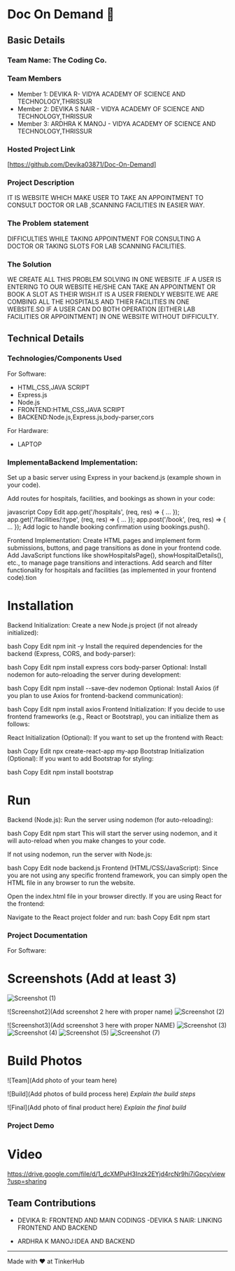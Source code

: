 # Doc On Demand 🎯


## Basic Details
### Team Name:  The Coding Co.


### Team Members
- Member 1: DEVIKA R- VIDYA ACADEMY OF SCIENCE AND TECHNOLOGY,THRISSUR
- Member 2: DEVIKA S NAIR - VIDYA ACADEMY OF SCIENCE AND TECHNOLOGY,THRISSUR
- Member 3: ARDHRA K MANOJ - VIDYA ACADEMY OF SCIENCE AND TECHNOLOGY,THRISSUR

### Hosted Project Link
[https://github.com/Devika03871/Doc-On-Demand]

### Project Description
IT IS WEBSITE WHICH MAKE USER TO  TAKE AN APPOINTMENT TO CONSULT DOCTOR OR LAB ,SCANNING FACILITIES IN EASIER WAY.
### The Problem statement
DIFFICULTIES WHILE TAKING APPOINTMENT FOR CONSULTING A DOCTOR OR TAKING SLOTS FOR LAB SCANNING FACILITIES.

### The Solution
WE CREATE ALL THIS PROBLEM SOLVING IN ONE WEBSITE .IF A USER IS ENTERING TO OUR WEBSITE HE/SHE CAN TAKE AN APPOINTMENT OR BOOK A SLOT AS THEIR WISH.IT IS A USER FRIENDLY WEBSITE.WE ARE COMBING ALL THE HOSPITALS AND THIER FACILITIES IN ONE WEBSITE.SO IF A USER CAN DO BOTH OPERATION [EITHER LAB FACILITIES OR APPOINTMENT] IN ONE WEBSITE WITHOUT DIFFICULTY.

## Technical Details
### Technologies/Components Used
For Software:
- HTML,CSS,JAVA SCRIPT
- Express.js
- Node.js
- FRONTEND:HTML,CSS,JAVA SCRIPT
- BACKEND:Node.js,Express.js,body-parser,cors

For Hardware:
- LAPTOP


### ImplementaBackend Implementation:
Set up a basic server using Express in your backend.js (example shown in your code).

Add routes for hospitals, facilities, and bookings as shown in your code:

javascript
Copy
Edit
app.get('/hospitals', (req, res) => { ... });
app.get('/facilities/:type', (req, res) => { ... });
app.post('/book', (req, res) => { ... });
Add logic to handle booking confirmation using bookings.push().

Frontend Implementation:
Create HTML pages and implement form submissions, buttons, and page transitions as done in your frontend code.
Add JavaScript functions like showHospitalsPage(), showHospitalDetails(), etc., to manage page transitions and interactions.
Add search and filter functionality for hospitals and facilities (as implemented in your frontend code).tion

# Installation
Backend Initialization:
Create a new Node.js project (if not already initialized):

bash
Copy
Edit
npm init -y
Install the required dependencies for the backend (Express, CORS, and body-parser):

bash
Copy
Edit
npm install express cors body-parser
Optional: Install nodemon for auto-reloading the server during development:

bash
Copy
Edit
npm install --save-dev nodemon
Optional: Install Axios (if you plan to use Axios for frontend-backend communication):

bash
Copy
Edit
npm install axios
Frontend Initialization:
If you decide to use frontend frameworks (e.g., React or Bootstrap), you can initialize them as follows:

React Initialization (Optional): If you want to set up the frontend with React:

bash
Copy
Edit
npx create-react-app my-app
Bootstrap Initialization (Optional): If you want to add Bootstrap for styling:

bash
Copy
Edit
npm install bootstrap

# Run
Backend (Node.js):
Run the server using nodemon (for auto-reloading):

bash
Copy
Edit
npm start
This will start the server using nodemon, and it will auto-reload when you make changes to your code.

If not using nodemon, run the server with Node.js:

bash
Copy
Edit
node backend.js
Frontend (HTML/CSS/JavaScript):
Since you are not using any specific frontend framework, you can simply open the HTML file in any browser to run the website.

Open the index.html file in your browser directly.
If you are using React for the frontend:

Navigate to the React project folder and run:
bash
Copy
Edit
npm start

### Project Documentation
For Software:

# Screenshots (Add at least 3)
![Screenshot (1)](https://github.com/user-attachments/assets/105883a8-cb40-4cc6-a56e-11dda30ee47e)


![Screenshot2](Add screenshot 2 here with proper name)
![Screenshot (2)](https://github.com/user-attachments/assets/ab468d59-432d-4fe8-b325-96ed1b7875f1)


![Screenshot3](Add screenshot 3 here with proper NAME)
![Screenshot (3)](https://github.com/user-attachments/assets/1ee2412d-6b2e-4745-ab51-1973ff3529b1)
![Screenshot (4)](https://github.com/user-attachments/assets/42d40480-02d3-42f1-9ea9-34a5844a698c)
![Screenshot (5)](https://github.com/user-attachments/assets/98244826-e85e-47d8-8c4c-3c18122e8fef)
![Screenshot (7)](https://github.com/user-attachments/assets/572217cb-1da4-4ad2-8103-5423af173a5a)





# Build Photos
![Team](Add photo of your team here)


![Build](Add photos of build process here)
*Explain the build steps*

![Final](Add photo of final product here)
*Explain the final build*

### Project Demo
# Video
https://drive.google.com/file/d/1_dcXMPuH3Inzk2EYjd4rcNr9hi7iGpcy/view?usp=sharing




## Team Contributions
- DEVIKA R: FRONTEND AND MAIN CODINGS
 -DEVIKA S NAIR: LINKING FRONTEND AND BACKEND

- ARDHRA K MANOJ:IDEA AND BACKEND

---
Made with ❤️ at TinkerHub
